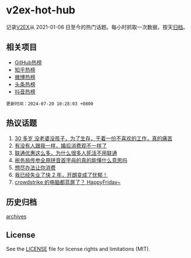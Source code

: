 # v2ex-hot-hub

 记录[V2EX](https://www.v2ex.com/)从 2021-01-06 日至今的热门话题。每小时抓取一次数据，按天[归档](archives)。
 
 ## 相关项目

- [GitHub热榜](https://github.com/lonnyzhang423/github-hot-hub)
- [知乎热榜](https://github.com/lonnyzhang423/zhihu-hot-hub)
- [微博热榜](https://github.com/lonnyzhang423/weibo-hot-hub)
- [头条热榜](https://github.com/lonnyzhang423/toutiao-hot-hub)
- [抖音热榜](https://github.com/lonnyzhang423/douyin-hot-hub)


 `更新时间：2024-07-20 10:28:03 +0800`

## 热议话题

1. [30 多岁 没老婆没孩子，为了生存，干着一份不喜欢的工作，真的痛苦](https://www.v2ex.com/t/1058594)
1. [有没有人跟我一样，婚后消费观不一样了](https://www.v2ex.com/t/1058545)
1. [联通优惠这么多，为什么很多人死活不用联通](https://www.v2ex.com/t/1058629)
1. [税务局传参全用拼音首字母的真的能懂什么意思吗](https://www.v2ex.com/t/1058588)
1. [想尽办法让你消费](https://www.v2ex.com/t/1058498)
1. [我已经失业了快 2 年，开朗变成了忧郁！](https://www.v2ex.com/t/1058601)
1. [crowdstrike 的电脑都蓝屏了？ HappyFriday~](https://www.v2ex.com/t/1058556)

## 历史归档

[archives](archives)

## License

See the [LICENSE](LICENSE) file for license rights and limitations (MIT).
